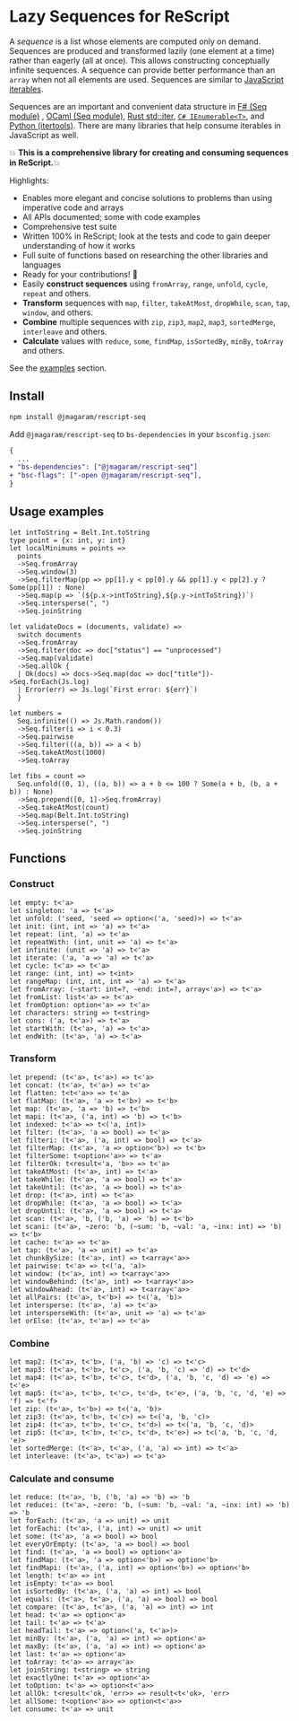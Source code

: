 # Lazy Sequences for ReScript

A _sequence_ is a list whose elements are computed only on demand. Sequences are produced and transformed lazily (one element at a time) rather than eagerly (all at once). This allows constructing conceptually infinite sequences. A sequence can provide better performance than an `array` when not all elements are used. Sequences are similar to [JavaScript iterables](https://developer.mozilla.org/en-US/docs/Web/JavaScript/Reference/Iteration_protocols).

Sequences are an important and convenient data structure in [F# (Seq module)](https://fsharp.github.io/fsharp-core-docs/reference/fsharp-collections-seqmodule.html) , [OCaml (Seq module)](https://v2.ocaml.org/api/Seq.html), [Rust std::iter](https://doc.rust-lang.org/std/iter/trait.Iterator.html), [`C# IEnumerable<T>`](https://learn.microsoft.com/en-us/dotnet/api/system.collections.generic.ienumerable-1?view=net-8.0), and [Python (itertools)](https://docs.python.org/3/library/itertools.html). There are many libraries that help consume iterables in JavaScript as well.

:boom: **This is a comprehensive library for creating and consuming sequences in ReScript.**:boom:

Highlights:

- Enables more elegant and concise solutions to problems than using imperative code and arrays
- All APIs documented; some with code examples
- Comprehensive test suite
- Written 100% in ReScript; look at the tests and code to gain deeper understanding of how it works
- Full suite of functions based on researching the other libraries and languages
- Ready for your contributions! :two_men_holding_hands:
- Easily **construct sequences** using `fromArray`, `range`, `unfold`, `cycle`, `repeat` and others.
- **Transform** sequences with `map`, `filter`, `takeAtMost`, `dropWhile`, `scan`, `tap`, `window`, and others.
- **Combine** multiple sequences with `zip`, `zip3`, `map2`, `map3`, `sortedMerge`, `interleave` and others.
- **Calculate** values with `reduce`, `some`, `findMap`, `isSortedBy`, `minBy`, `toArray` and others.

See the [examples](#examples) section.

## Install

```sh
npm install @jmagaram/rescript-seq
```

Add `@jmagaram/rescript-seq` to `bs-dependencies` in your `bsconfig.json`:

```diff
{
  ...
+ "bs-dependencies": ["@jmagaram/rescript-seq"]
+ "bsc-flags": ["-open @jmagaram/rescript-seq"],
}
```

## Usage examples

```rescript
let intToString = Belt.Int.toString
type point = {x: int, y: int}
let localMinimums = points =>
  points
  ->Seq.fromArray
  ->Seq.window(3)
  ->Seq.filterMap(pp => pp[1].y < pp[0].y && pp[1].y < pp[2].y ? Some(pp[1]) : None)
  ->Seq.map(p => `(${p.x->intToString},${p.y->intToString})`)
  ->Seq.intersperse(", ")
  ->Seq.joinString

let validateDocs = (documents, validate) =>
  switch documents
  ->Seq.fromArray
  ->Seq.filter(doc => doc["status"] == "unprocessed")
  ->Seq.map(validate)
  ->Seq.allOk {
  | Ok(docs) => docs->Seq.map(doc => doc["title"])->Seq.forEach(Js.log)
  | Error(err) => Js.log(`First error: ${err}`)
  }

let numbers =
  Seq.infinite(() => Js.Math.random())
  ->Seq.filter(i => i < 0.3)
  ->Seq.pairwise
  ->Seq.filter(((a, b)) => a < b)
  ->Seq.takeAtMost(1000)
  ->Seq.toArray

let fibs = count =>
  Seq.unfold((0, 1), ((a, b)) => a + b <= 100 ? Some(a + b, (b, a + b)) : None)
  ->Seq.prepend([0, 1]->Seq.fromArray)
  ->Seq.takeAtMost(count)
  ->Seq.map(Belt.Int.toString)
  ->Seq.intersperse(", ")
  ->Seq.joinString
```

## Functions

### Construct

```rescript
let empty: t<'a>
let singleton: 'a => t<'a>
let unfold: ('seed, 'seed => option<('a, 'seed)>) => t<'a>
let init: (int, int => 'a) => t<'a>
let repeat: (int, 'a) => t<'a>
let repeatWith: (int, unit => 'a) => t<'a>
let infinite: (unit => 'a) => t<'a>
let iterate: ('a, 'a => 'a) => t<'a>
let cycle: t<'a> => t<'a>
let range: (int, int) => t<int>
let rangeMap: (int, int, int => 'a) => t<'a>
let fromArray: (~start: int=?, ~end: int=?, array<'a>) => t<'a>
let fromList: list<'a> => t<'a>
let fromOption: option<'a> => t<'a>
let characters: string => t<string>
let cons: ('a, t<'a>) => t<'a>
let startWith: (t<'a>, 'a) => t<'a>
let endWith: (t<'a>, 'a) => t<'a>
```

### Transform

```rescript
let prepend: (t<'a>, t<'a>) => t<'a>
let concat: (t<'a>, t<'a>) => t<'a>
let flatten: t<t<'a>> => t<'a>
let flatMap: (t<'a>, 'a => t<'b>) => t<'b>
let map: (t<'a>, 'a => 'b) => t<'b>
let mapi: (t<'a>, ('a, int) => 'b) => t<'b>
let indexed: t<'a> => t<('a, int)>
let filter: (t<'a>, 'a => bool) => t<'a>
let filteri: (t<'a>, ('a, int) => bool) => t<'a>
let filterMap: (t<'a>, 'a => option<'b>) => t<'b>
let filterSome: t<option<'a>> => t<'a>
let filterOk: t<result<'a, 'b>> => t<'a>
let takeAtMost: (t<'a>, int) => t<'a>
let takeWhile: (t<'a>, 'a => bool) => t<'a>
let takeUntil: (t<'a>, 'a => bool) => t<'a>
let drop: (t<'a>, int) => t<'a>
let dropWhile: (t<'a>, 'a => bool) => t<'a>
let dropUntil: (t<'a>, 'a => bool) => t<'a>
let scan: (t<'a>, 'b, ('b, 'a) => 'b) => t<'b>
let scani: (t<'a>, ~zero: 'b, (~sum: 'b, ~val: 'a, ~inx: int) => 'b) => t<'b>
let cache: t<'a> => t<'a>
let tap: (t<'a>, 'a => unit) => t<'a>
let chunkBySize: (t<'a>, int) => t<array<'a>>
let pairwise: t<'a> => t<('a, 'a)>
let window: (t<'a>, int) => t<array<'a>>
let windowBehind: (t<'a>, int) => t<array<'a>>
let windowAhead: (t<'a>, int) => t<array<'a>>
let allPairs: (t<'a>, t<'b>) => t<('a, 'b)>
let intersperse: (t<'a>, 'a) => t<'a>
let intersperseWith: (t<'a>, unit => 'a) => t<'a>
let orElse: (t<'a>, t<'a>) => t<'a>
```

### Combine

```rescript
let map2: (t<'a>, t<'b>, ('a, 'b) => 'c) => t<'c>
let map3: (t<'a>, t<'b>, t<'c>, ('a, 'b, 'c) => 'd) => t<'d>
let map4: (t<'a>, t<'b>, t<'c>, t<'d>, ('a, 'b, 'c, 'd) => 'e) => t<'e>
let map5: (t<'a>, t<'b>, t<'c>, t<'d>, t<'e>, ('a, 'b, 'c, 'd, 'e) => 'f) => t<'f>
let zip: (t<'a>, t<'b>) => t<('a, 'b)>
let zip3: (t<'a>, t<'b>, t<'c>) => t<('a, 'b, 'c)>
let zip4: (t<'a>, t<'b>, t<'c>, t<'d>) => t<('a, 'b, 'c, 'd)>
let zip5: (t<'a>, t<'b>, t<'c>, t<'d>, t<'e>) => t<('a, 'b, 'c, 'd, 'e)>
let sortedMerge: (t<'a>, t<'a>, ('a, 'a) => int) => t<'a>
let interleave: (t<'a>, t<'a>) => t<'a>
```

### Calculate and consume

```rescript
let reduce: (t<'a>, 'b, ('b, 'a) => 'b) => 'b
let reducei: (t<'a>, ~zero: 'b, (~sum: 'b, ~val: 'a, ~inx: int) => 'b) => 'b
let forEach: (t<'a>, 'a => unit) => unit
let forEachi: (t<'a>, ('a, int) => unit) => unit
let some: (t<'a>, 'a => bool) => bool
let everyOrEmpty: (t<'a>, 'a => bool) => bool
let find: (t<'a>, 'a => bool) => option<'a>
let findMap: (t<'a>, 'a => option<'b>) => option<'b>
let findMapi: (t<'a>, ('a, int) => option<'b>) => option<'b>
let length: t<'a> => int
let isEmpty: t<'a> => bool
let isSortedBy: (t<'a>, ('a, 'a) => int) => bool
let equals: (t<'a>, t<'a>, ('a, 'a) => bool) => bool
let compare: (t<'a>, t<'a>, ('a, 'a) => int) => int
let head: t<'a> => option<'a>
let tail: t<'a> => t<'a>
let headTail: t<'a> => option<('a, t<'a>)>
let minBy: (t<'a>, ('a, 'a) => int) => option<'a>
let maxBy: (t<'a>, ('a, 'a) => int) => option<'a>
let last: t<'a> => option<'a>
let toArray: t<'a> => array<'a>
let joinString: t<string> => string
let exactlyOne: t<'a> => option<'a>
let toOption: t<'a> => option<t<'a>>
let allOk: t<result<'ok, 'err>> => result<t<'ok>, 'err>
let allSome: t<option<'a>> => option<t<'a>>
let consume: t<'a> => unit

```

